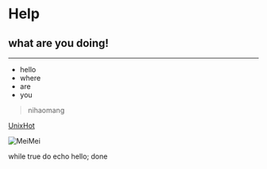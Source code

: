 # Help 
## what are you doing!
***

* hello
* where 
* are
* you

> nihaomang

[UnixHot](http://www.unixhot.com)

![MeiMei](http://img04.sogoucdn.com/app/a/100520093/936777915fae6b3d-e2c5efd45826acd7-c0b7357d2553589793210bc22f90ddda.jpg)

   while true 
       do echo hello;
   done
